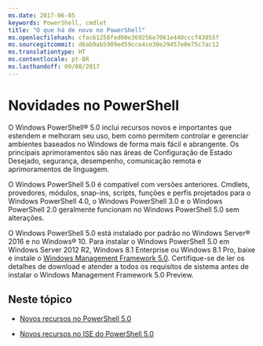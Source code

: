 ```yaml
---
ms.date: 2017-06-05
keywords: PowerShell, cmdlet
title: "O que há de novo no PowerShell"
ms.openlocfilehash: cfac61258fed00e369256e7061e440cccf43055f
ms.sourcegitcommit: d6ab9ab5909ed59cce4ce30e29457e0e75c7ac12
ms.translationtype: HT
ms.contentlocale: pt-BR
ms.lasthandoff: 09/08/2017
---
```

# <a name="what39s-new-with-powershell"></a>Novidades no PowerShell
O Windows PowerShell® 5.0 inclui recursos novos e importantes que estendem e melhoram seu uso, bem como permitem controlar e gerenciar ambientes baseados no Windows de forma mais fácil e abrangente.  Os principais aprimoramentos são nas áreas de Configuração de Estado Desejado, segurança, desempenho, comunicação remota e aprimoramentos de linguagem.

O Windows PowerShell 5.0 é compatível com versões anteriores. Cmdlets, provedores, módulos, snap-ins, scripts, funções e perfis projetados para o Windows PowerShell 4.0, o Windows PowerShell 3.0 e o Windows PowerShell 2.0 geralmente funcionam no Windows PowerShell 5.0 sem alterações.

O Windows PowerShell 5.0 está instalado por padrão no Windows Server® 2016 e no Windows® 10. Para instalar o Windows PowerShell 5.0 em Windows Server 2012 R2, Windows 8.1 Enterprise ou Windows 8.1 Pro, baixe e instale o [Windows Management Framework 5.0](https://go.microsoft.com/fwlink/?linkid=830436). Certifique-se de ler os detalhes de download e atender a todos os requisitos de sistema antes de instalar o Windows Management Framework 5.0 Preview.

## <a name="in-this-topic"></a>Neste tópico

- [Novos recursos no PowerShell 5.0](What-s-New-in-Windows-PowerShell-50.md)

- [Novos recursos no ISE do PowerShell 5.0](What-s-New-in-the-PowerShell-50-ISE.md)

<!--
- New features in Windows PowerShell 4.0

- New features in Windows PowerShell 3.0
-->

